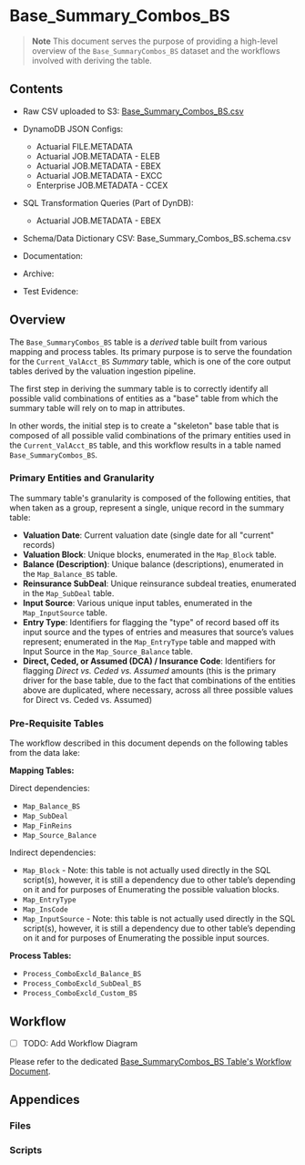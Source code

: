 # Base_Summary_Combos_BS

> **Note**
> This document serves the purpose of providing a high-level overview of the `Base_SummaryCombos_BS` dataset and the workflows involved with deriving the table.

## Contents

- Raw CSV uploaded to S3: [Base_Summary_Combos_BS.csv](./CSV/Base_Summary_Combos_BS.csv)

- DynamoDB JSON Configs:
	+ Actuarial FILE.METADATA
	+ Actuarial JOB.METADATA - ELEB
	+ Actuarial JOB.METADATA - EBEX
	+ Actuarial JOB.METADATA - EXCC
	+ Enterprise JOB.METADATA - CCEX

- SQL Transformation Queries (Part of DynDB):
	+ Actuarial JOB.METADATA - EBEX

- Schema/Data Dictionary CSV: Base_Summary_Combos_BS.schema.csv

- Documentation:

- Archive:

- Test Evidence:

## Overview

The `Base_SummaryCombos_BS` table is a *derived* table built from various mapping and process tables. Its primary purpose is to serve the foundation for the `Current_ValAcct_BS` *Summary* table, which is one of the core output tables derived by the valuation ingestion pipeline.

The first step in deriving the summary table is to correctly identify all possible valid combinations of entities 
as a "base" table from which the summary table will rely on to map in attributes. 

In other words, the initial step is to create a "skeleton" base table that is composed of all possible 
valid combinations of the primary entities used in the `Current_ValAcct_BS` table, and this workflow 
results in a table named `Base_SummaryCombos_BS`.

### Primary Entities and Granularity

The summary table's granularity is composed of the following entities, that when taken as a group, 
represent a single, unique record in the summary table:

- **Valuation Date**: Current valuation date (single date for all "current" records)
- **Valuation Block**: Unique blocks, enumerated in the `Map_Block` table.
- **Balance (Description)**: Unique balance (descriptions), enumerated in the `Map_Balance_BS` table.
- **Reinsurance SubDeal**: Unique reinsurance subdeal treaties, enumerated in the `Map_SubDeal` table.
- **Input Source**: Various unique input tables, enumerated in the `Map_InputSource` table.
- **Entry Type**: Identifiers for flagging the "type" of record based off its input source and the types of entries and measures that source’s values represent; enumerated in the `Map_EntryType` table and mapped with Input Source in the `Map_Source_Balance` table.
- **Direct, Ceded, or Assumed (DCA) / Insurance Code**: Identifiers for flagging *Direct vs. Ceded vs. Assumed* amounts (this is the primary driver for the base table, due to the fact that combinations of the entities above are duplicated, where necessary, across all three possible values for Direct vs. Ceded vs. Assumed)

### Pre-Requisite Tables

The workflow described in this document depends on the following tables from the data lake:

**Mapping Tables:**

Direct dependencies:

- `Map_Balance_BS`
- `Map_SubDeal`
- `Map_FinReins`
- `Map_Source_Balance`

Indirect dependencies:

- `Map_Block` - Note: this table is not actually used directly in the SQL script(s), however, it is still a dependency due to other table’s depending on it and for purposes of Enumerating the possible valuation blocks.
- `Map_EntryType`
- `Map_InsCode`
- `Map_InputSource` - Note: this table is not actually used directly in the SQL script(s), however, it is still a dependency due to other table’s depending on it and for purposes of Enumerating the possible input sources.

**Process Tables:**

- `Process_ComboExcld_Balance_BS`
- `Process_ComboExcld_SubDeal_BS`
- `Process_ComboExcld_Custom_BS`

## Workflow

- [ ] TODO: Add Workflow Diagram

Please refer to the dedicated [Base_SummaryCombos_BS Table's Workflow Document](Docs/Workflow.md).

## Appendices

### Files

### Scripts

